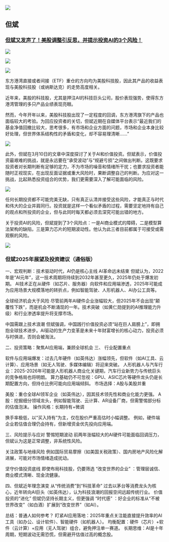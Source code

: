 
![](https://github.com/user-attachments/assets/574dfbdd-e8dc-4e6a-b45d-6828a3cccf2b)


## 但斌

### [但斌又发声了！美股调整引反思，并提示投资AI的3个风险！](https://news.qq.com/rain/a/20250313A07AAL00)

![](https://github.com/user-attachments/assets/0224c9c5-9265-4ca1-aafb-1ccde2b96113)

![](https://github.com/user-attachments/assets/6f693f33-60ca-4c54-b390-cb51bf85ad48)

![](https://github.com/user-attachments/assets/46198a29-f110-4dea-92cf-06b73bfbc60d)

东方港湾直接或者间接（ETF）重仓的方向均为美股科技股，因此其产品的收益表现与美股科技股（或纳斯达克）的走势高度相关。

近年来，美股的科技股，尤其是押注AI的科技巨头公司，股价表现强势，使得东方港湾管理的多只产品业绩表现亮眼。

然而，今年开年以来，美股科技股出现了一定程度的回调，东方港湾旗下的产品也面临较大的考验。为回应投资者的关切，但斌近期在自媒体平台表示“最近我们的基金净值回撤比较大，思考很多，有市场和企业方面的问题，市场和企业本身比较好处理，但世界体系结构性的矛盾和变化，却不容易理清晰……”

![](https://github.com/user-attachments/assets/c7f881fe-656f-4705-8408-68114f11ff67)

此外，但斌在3月10日的文章中深度探讨了关于AI和价值投资。但斌表示，价值投资最艰难的挑战，就是永远要在“承受波动”与“规避亏损”之间做出判断。这既要求投资者对长期判断有足够的定力，不为市场的噪音和情绪所干扰；也要求投资者能随时正视现实，在出现反面证据或重大风险时，果断调整自己的判断。为应对这一挑战，比起熟悉投资组合的优势，我们更需要深入了解可能面临的风险。

![](https://github.com/user-attachments/assets/1e6b5876-fbb4-4ea1-90c7-5de04fc853ee)

任何长期投资都不可能完美无缺，只有真正认清并接受这些风险，才能真正与时代和伟大的企业并肩同行。投资就是这样一个看似矛盾的过程，需要坚定地持有自己的观点和所投资的企业，但与此同时每天都必须去深究可能出错的地方。

关于投资AI的风险，但斌提到了3个风险点：一是AI商业模式的障碍，二是模型算法架构的缺陷，三是算力芯片的短期波动性。他认为此三者目前都属于可接受或需观察的风险。

![](https://github.com/user-attachments/assets/873a1e0a-63a7-4bbe-92fc-a4f53bd1ebd9)


### 但斌2025年展望及投资建议（通俗版）

一、宏观判断：技术驱动时代，AI仍是核心主线 AI革命远未结束
但斌认为，2022年是“AI元年”，这一技术周期将持续到2032年甚至更久，2025年仍处于爆发初期。
AI技术正在从硬件（如芯片、服务器）向软件和应用端渗透，2025年可能成为应用场景大规模落地的转折点，例如智能驾驶、人形机器人、AI办公工具等。

全球经济机会大于风险
尽管前两年AI硬件企业涨幅较大，但2025年不会出现“颠覆性下跌”，而是机会不断涌现的一年。技术突破（如黄仁勋提到的AI推理能力升级）和行业渗透率提升将支撑市场。

中国需跟上技术浪潮
但斌强调，中国践行价值投资必须“站在巨人肩膀上”，即拥抱全球技术进步。AI驱动的生产力变革是未来十年财富增长的核心动力，投资必须与时俱进，否则会被淘汰。

二、投资策略：聚焦AI应用端，兼顾全球机会
三、
行业配置重点

软件与应用端爆发：过去几年硬件（如英伟达）涨幅领先，但软件（如AI工具、云计算）、应用场景（如无人驾驶、多媒体编辑）将迎来突破。
人形机器人与汽车行业：2025-2026年可能是人形机器人商业化关键期，汽车行业新势力与传统巨头的竞争格局也将明朗。
算力基础仍不可忽视：GPU、ASIC芯片等硬件龙头仍是长期配置方向，但持仓比例可能向应用端倾斜。
市场选择：A股与美股并重

美股：重仓全球AI领军企业（如英伟达），因其技术领先性和商业化能力更强。
A股：挖掘细分领域龙头，例如智能驾驶、云计算、AR设备厂商，但需警惕部分标的估值泡沫。
操作风格：长期持有+微调

换手率极低，以“买入持有”为主，仅在股价严重高估时小幅调整。
例如，硬件端企业若估值合理仍会持有，但新增资金优先投向应用端。

三、风险提示与应对
警惕短期波动
前两年涨幅较大的AI硬件可能面临回调压力，但斌认为这是正常调整，非系统性风险。

关注政策与地缘风险
例如国际贸易摩擦（如美国关税政策）、国内房地产风险化解进展，可能对市场情绪造成扰动。

坚守价值投资底线
即使布局科技股，仍要筛选 “改变世界的企业” ：管理层诚信、商业模式清晰、现金流健康。

四、但斌近年理念演变
从“传统消费”到“科技革命”
过去以茅台等消费龙头为核心，近年转向AI巨头（如英伟达），认为科技浪潮的回报空间远超传统行业。
价值投资的“进化”
但斌仍坚持长期主义，但更强调 “时代感” ：好企业的标准从“不被世界改变”（如白酒）扩展到“改变世界”（如AI）。

总结：普通人如何参考？
盯紧AI应用落地：2025年重点关注能直接提升效率的AI工具（如办公、设计软件）、智能硬件（如机器人）。
均衡配置：硬件（芯片）+软件（云计算）+应用（无人驾驶）组合，避免押注单一赛道。
长期思维：AI是十年周期，短期波动无需恐慌，但需避开估值过高的概念股。
